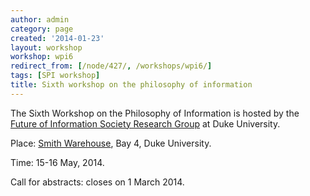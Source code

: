 ```yaml
---
author: admin
category: page
created: '2014-01-23'
layout: workshop
workshop: wpi6
redirect_from: [/node/427/, /workshops/wpi6/]
tags: [SPI workshop]
title: Sixth workshop on the philosophy of information
---
```


The Sixth Workshop on the Philosophy of Information is hosted by the [Future
of Information Society Research Group](http://fisoc.org/) at Duke University.

Place: [Smith Warehouse](http://www.fhi.duke.edu/about/smith-warehouse), Bay
4, Duke University.

Time: 15-16 May, 2014.

Call for abstracts: closes on 1 March 2014.

